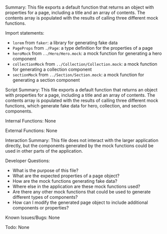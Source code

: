 Summary:
This file exports a default function that returns an object with properties for a page, including a title and an array of contents. The contents array is populated with the results of calling three different mock functions.

Import statements:
- `lorem` from `faker`: a library for generating fake data
- `PageProps` from `./Page`: a type definition for the properties of a page
- `heroMock` from `../Hero/Hero.mock`: a mock function for generating a hero component
- `collectionMock` from `../Collection/Collection.mock`: a mock function for generating a collection component
- `sectionMock` from `../Section/Section.mock`: a mock function for generating a section component

Script Summary:
This file exports a default function that returns an object with properties for a page, including a title and an array of contents. The contents array is populated with the results of calling three different mock functions, which generate fake data for hero, collection, and section components.

Internal Functions:
None

External Functions:
None

Interaction Summary:
This file does not interact with the larger application directly, but the components generated by the mock functions could be used in other parts of the application.

Developer Questions:
- What is the purpose of this file?
- What are the expected properties of a page object?
- How are the mock functions generating fake data?
- Where else in the application are these mock functions used?
- Are there any other mock functions that could be used to generate different types of components?
- How can I modify the generated page object to include additional components or properties? 

Known Issues/Bugs:
None

Todo:
None